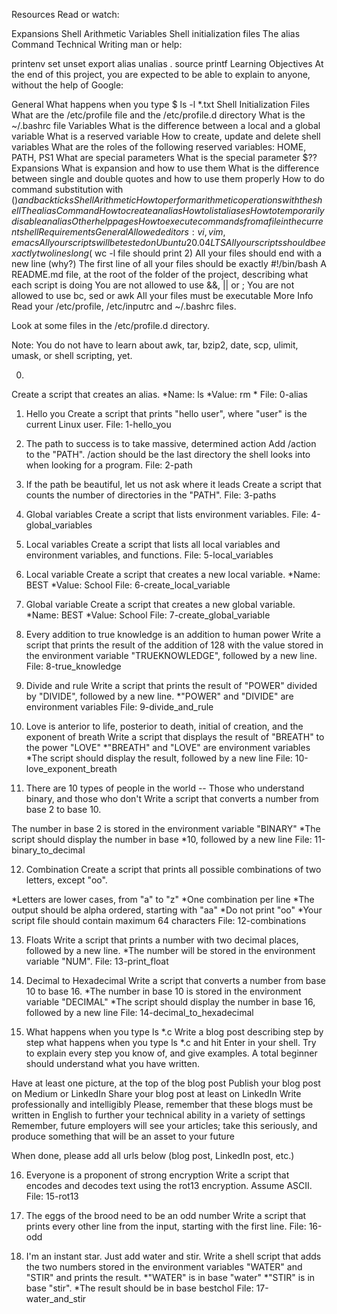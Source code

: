 Resources
Read or watch:

Expansions
Shell Arithmetic
Variables
Shell initialization files
The alias Command
Technical Writing
man or help:

printenv
set
unset
export
alias
unalias
.
source
printf
Learning Objectives
At the end of this project, you are expected to be able to explain to anyone, without the help of Google:

General
What happens when you type $ ls -l *.txt
Shell Initialization Files
What are the /etc/profile file and the /etc/profile.d directory
What is the ~/.bashrc file
Variables
What is the difference between a local and a global variable
What is a reserved variable
How to create, update and delete shell variables
What are the roles of the following reserved variables: HOME, PATH, PS1
What are special parameters
What is the special parameter $??
Expansions
What is expansion and how to use them
What is the difference between single and double quotes and how to use them properly
How to do command substitution with $() and backticks
Shell Arithmetic
How to perform arithmetic operations with the shell
The alias Command
How to create an alias
How to list aliases
How to temporarily disable an alias
Other help pages
How to execute commands from a file in the current shell
Requirements
General
Allowed editors: vi, vim, emacs
All your scripts will be tested on Ubuntu 20.04 LTS
All your scripts should be exactly two lines long ($ wc -l file should print 2)
All your files should end with a new line (why?)
The first line of all your files should be exactly #!/bin/bash
A README.md file, at the root of the folder of the project, describing what each script is doing
You are not allowed to use &&, || or ;
You are not allowed to use bc, sed or awk
All your files must be executable
More Info
Read your /etc/profile, /etc/inputrc and ~/.bashrc files.

Look at some files in the /etc/profile.d directory.

Note: You do not have to learn about awk, tar, bzip2, date, scp, ulimit, umask, or shell scripting, yet.

0. <o>
Create a script that creates an alias.
*Name: ls
*Value: rm *
File: 0-alias

1. Hello you
Create a script that prints "hello user", where "user" is the current Linux user.
File: 1-hello_you

2. The path to success is to take massive, determined action
Add /action to the "PATH". /action should be the last directory the shell looks into when looking for a program.
File: 2-path

3. If the path be beautiful, let us not ask where it leads
Create a script that counts the number of directories in the "PATH".
File: 3-paths

4. Global variables
Create a script that lists environment variables.
File: 4-global_variables

5. Local variables
Create a script that lists all local variables and environment variables, and functions.
File: 5-local_variables

6. Local variable
Create a script that creates a new local variable.
*Name: BEST
*Value: School
File: 6-create_local_variable

7. Global variable
Create a script that creates a new global variable.
*Name: BEST
*Value: School
File: 7-create_global_variable

8. Every addition to true knowledge is an addition to human power
Write a script that prints the result of the addition of 128 with the value stored in the environment variable "TRUEKNOWLEDGE", followed by a new line.
File: 8-true_knowledge

9. Divide and rule
Write a script that prints the result of "POWER" divided by "DIVIDE", followed by a new line.
*"POWER" and "DIVIDE" are environment variables
File: 9-divide_and_rule

10. Love is anterior to life, posterior to death, initial of creation, and the exponent of breath
Write a script that displays the result of "BREATH" to the power "LOVE"
*"BREATH" and "LOVE" are environment variables
*The script should display the result, followed by a new line
File: 10-love_exponent_breath

11. There are 10 types of people in the world -- Those who understand binary, and those who don't
Write a script that converts a number from base 2 to base 10.

The number in base 2 is stored in the environment variable "BINARY"
*The script should display the number in base *10, followed by a new line
File: 11-binary_to_decimal

12. Combination
Create a script that prints all possible combinations of two letters, except "oo".

*Letters are lower cases, from "a" to "z"
*One combination per line
*The output should be alpha ordered, starting with "aa"
*Do not print "oo"
*Your script file should contain maximum 64 characters
File: 12-combinations

13. Floats
Write a script that prints a number with two decimal places, followed by a new line.
*The number will be stored in the environment variable "NUM".
File: 13-print_float

14. Decimal to Hexadecimal
Write a script that converts a number from base 10 to base 16.
*The number in base 10 is stored in the environment variable "DECIMAL"
*The script should display the number in base 16, followed by a new line
File: 14-decimal_to_hexadecimal

15. What happens when you type ls *.c
Write a blog post describing step by step what happens when you type ls *.c and hit Enter in your shell. Try to explain every step you know of, and give examples. A total beginner should understand what you have written.

Have at least one picture, at the top of the blog post
Publish your blog post on Medium or LinkedIn
Share your blog post at least on LinkedIn
Write professionally and intelligibly
Please, remember that these blogs must be written in English to further your technical ability in a variety of settings
Remember, future employers will see your articles; take this seriously, and produce something that will be an asset to your future

When done, please add all urls below (blog post, LinkedIn post, etc.)

16. Everyone is a proponent of strong encryption
Write a script that encodes and decodes text using the rot13 encryption. Assume ASCII.
File: 15-rot13

17. The eggs of the brood need to be an odd number
Write a script that prints every other line from the input, starting with the first line.
File: 16-odd

18. I'm an instant star. Just add water and stir.
Write a shell script that adds the two numbers stored in the environment variables "WATER" and "STIR" and prints the result.
*"WATER" is in base "water"
*"STIR" is in base "stir".
*The result should be in base bestchol
File: 17-water_and_stir



